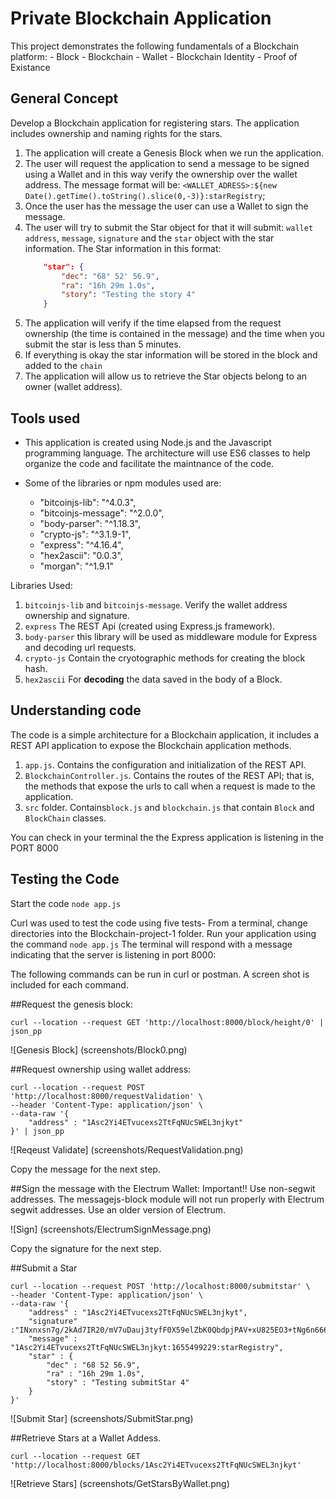 # Private Blockchain Application

This project demonstrates the following fundamentals of a Blockchain platform:
    - Block
    - Blockchain
    - Wallet
    - Blockchain Identity
    - Proof of Existance

## General Concept

Develop a Blockchain application for registering stars.  The application includes ownership and naming rights for the stars.

1. The application will create a Genesis Block when we run the application.
2. The user will request the application to send a message to be signed using a Wallet and in this way verify the ownership over the wallet address. The message format will be: `<WALLET_ADRESS>:${new Date().getTime().toString().slice(0,-3)}:starRegistry`;
3. Once the user has the message the user can use a Wallet to sign the message.
4. The user will try to submit the Star object for that it will submit: `wallet address`, `message`, `signature` and the `star` object with the star information.
    The Star information in this format:
    ```json
        "star": {
            "dec": "68° 52' 56.9",
            "ra": "16h 29m 1.0s",
            "story": "Testing the story 4"
		}
    ```
5. The application will verify if the time elapsed from the request ownership (the time is contained in the message) and the time when you submit the star is less than 5 minutes.
6. If everything is okay the star information will be stored in the block and added to the `chain`
7. The application will allow us to retrieve the Star objects belong to an owner (wallet address). 


## Tools used

- This application is created using Node.js and the Javascript programming language. The architecture will use ES6 classes to help organize the code and facilitate the maintnance of the code.

- Some of the libraries or npm modules used are:
    - "bitcoinjs-lib": "^4.0.3",
    - "bitcoinjs-message": "^2.0.0",
    - "body-parser": "^1.18.3",
    - "crypto-js": "^3.1.9-1",
    - "express": "^4.16.4",
    - "hex2ascii": "0.0.3",
    - "morgan": "^1.9.1"
    


Libraries Used:

1. `bitcoinjs-lib` and `bitcoinjs-message`. Verify the wallet address ownership and signature.
2. `express` The REST Api (created using Express.js framework).
3. `body-parser` this library will be used as middleware module for Express and decoding url requests.
4. `crypto-js` Contain the cryotographic methods for creating the block hash.
5. `hex2ascii` For **decoding** the data saved in the body of a Block.

## Understanding code

The code is a simple architecture for a Blockchain application, it includes a REST API application to expose the Blockchain application methods.

1. `app.js`. Contains the configuration and initialization of the REST API.
2. `BlockchainController.js`. Contains the routes of the REST API; that is, the methods that expose the urls to call when a request is made to the application.
3. `src` folder. Contains`block.js` and `blockchain.js` that contain `Block` and `BlockChain` classes.

You can check in your terminal the the Express application is listening in the PORT 8000


## Testing the Code

Start the code `node app.js`

Curl was used to test the code using five tests-
From a terminal, change directories into the Blockchain-project-1 folder. Run your application using the command `node app.js`  The terminal will respond with a message indicating that the server is listening in port 8000: 

The following commands can be run in curl or postman.  A screen shot is included for each command.  

##Request the genesis block:  
```
curl --location --request GET 'http://localhost:8000/block/height/0' | json_pp
```

![Genesis Block] (screenshots/Block0.png)
    
##Request ownership using wallet address:

```
curl --location --request POST 'http://localhost:8000/requestValidation' \
--header 'Content-Type: application/json' \
--data-raw '{
    "address" : "1Asc2Yi4ETvucexs2TtFqNUcSWEL3njkyt"
}' | json_pp
```

![Reqeust Validate] (screenshots/RequestValidation.png)

Copy the message for the next step.  


##Sign the message with the Electrum Wallet:
Important!! Use non-segwit addresses.  The messagejs-block module will not run properly with Electrum segwit addresses.  Use an older version of Electrum.  

![Sign] (screenshots/ElectrumSignMessage.png)

Copy the signature for the next step.

##Submit a Star

```
curl --location --request POST 'http://localhost:8000/submitstar' \
--header 'Content-Type: application/json' \
--data-raw '{
    "address" : "1Asc2Yi4ETvucexs2TtFqNUcSWEL3njkyt",
    "signature" :"INxnxsn7g/2kAd7IR20/mV7uDauj3tyfF0X59elZbK0QbdpjPAV+xU825EO3+tNg6n666KEKLNnJzDpNKCyUmoM=",
    "message" : "1Asc2Yi4ETvucexs2TtFqNUcSWEL3njkyt:1655499229:starRegistry",
    "star" : {
        "dec" : "68 52 56.9",
        "ra" : "16h 29m 1.0s",
        "story" : "Testing submitStar 4"
    }
}'

```

![Submit Star] (screenshots/SubmitStar.png)

##Retrieve Stars at a Wallet Addess.
```
curl --location --request GET 
'http://localhost:8000/blocks/1Asc2Yi4ETvucexs2TtFqNUcSWEL3njkyt'

```

![Retrieve Stars] (screenshots/GetStarsByWallet.png)


